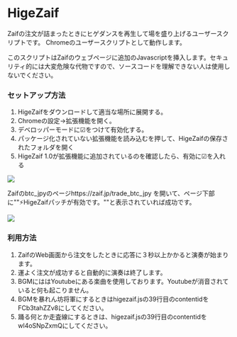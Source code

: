 # HigeZaif
Zaifの注文が詰まったときにヒゲダンスを再生して場を盛り上げるユーザースクリプトです。
Chromeのユーザースクリプトとして動作します。

このスクリプトはZaifのウェブページに追加のJavascriptを挿入します。セキュリティ的には大変危険な代物ですので、ソースコードを理解できない人は使用しないでください。


### セットアップ方法
1. HigeZaifをダウンロードして適当な場所に展開する。
2. Chromeの設定→拡張機能を開く。
3. デベロッパーモードに☑をつけて有効化する。
4. パッケージ化されていない拡張機能を読み込むを押して、HigeZaifの保存されたフォルダを開く
5. HigeZaif 1.0が拡張機能に追加されているのを確認したら、有効に☑を入れる

<img src="http://cdn-ak.f.st-hatena.com/images/fotolife/n/nyatla/20170327/20170327170820_original.png?1490602113"/>



Zaifのbtc_jpyのページhttps://zaif.jp/trade_btc_jpy を開いて、ページ下部に""⚡HigeZaifパッチが有効です。""と表示されていれば成功です。

<img src="http://cdn-ak.f.st-hatena.com/images/fotolife/n/nyatla/20170212/20170212233856_original.png?1486910344"/>


### 利用方法

1. ZaifのWeb画面から注文をしたときに応答に３秒以上かかると演奏が始まります。
2. 運よく注文が成功すると自動的に演奏は終了します。
3. BGMにははYoutubeにある楽曲を使用しております。Youtubeが消音されていると何も起こりません。
4. BGMを暴れん坊将軍にするときはhigezaif.jsの39行目のcontentidをFCb3tahZZv8にしてください。
5. 踊る何とか走査線にするときは、higezaif.jsの39行目のcontentidをwl4oSNpZxmQにしてください。
